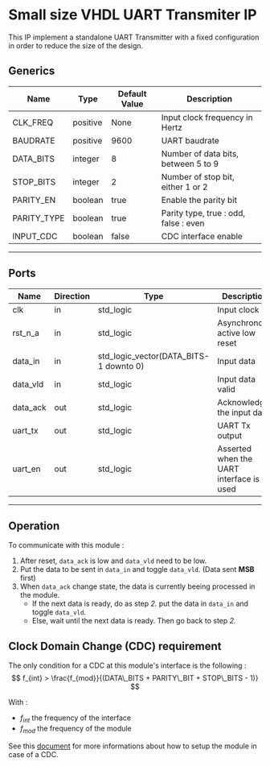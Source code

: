 # Small size VHDL UART Transmiter IP

This IP implement a standalone UART Transmitter with a fixed configuration in order to reduce the size of the design.

## Generics

| Name        | Type     | Default Value | Description                           |
| ----------- | -------- | ------------- | ------------------------------------- |
| CLK_FREQ    | positive | None          | Input clock frequency in Hertz        |
| BAUDRATE    | positive | 9600          | UART baudrate                         |
| DATA_BITS   | integer  | 8             | Number of data bits, between 5 to 9   |
| STOP_BITS   | integer  | 2             | Number of stop bit, either 1 or 2     |
| PARITY_EN   | boolean  | true          | Enable the parity bit                 |
| PARITY_TYPE | boolean  | true          | Parity type, true : odd, false : even |
| INPUT_CDC   | boolean  | false         | CDC interface enable                  |

---
## Ports

| Name     | Direction | Type                                   | Description                              |
| -------- | --------- | -------------------------------------- | ---------------------------------------- |
| clk      | in        | std_logic                              | Input clock                              |
| rst_n_a  | in        | std_logic                              | Asynchronous active low reset            |
| data_in  | in        | std_logic_vector(DATA_BITS-1 downto 0) | Input data                               |
| data_vld | in        | std_logic                              | Input data valid                         |
| data_ack | out       | std_logic                              | Acknowledge the input data               |
| uart_tx  | out       | std_logic                              | UART Tx output                           |
| uart_en  | out       | std_logic                              | Asserted when the UART interface is used |

---
## Operation

To communicate with this module : 
1. After reset, `data_ack` is low and `data_vld` need to be low.
2. Put the data to be sent in `data_in` and toggle `data_vld`. (Data sent **MSB** first)
3. When `data_ack` change state, the data is currently beeing processed in the module.
   * If the next data is ready, do as step *2.* put the data in `data_in` and toggle `data_vld`.
   * Else, wait until the next data is ready. Then go back to step *2.*

## Clock Domain Change (CDC) requirement

The only condition for a CDC at this module's interface is the following :
$$
    f_{int} > \frac{f_{mod}}{(DATA\_BITS + PARITY\_BIT + STOP\_BITS - 1)}
$$

With :
  * $f_{int}$ the frequency of the interface
  * $f_{mod}$ the frequency of the module

See this [document](CDC_setup.md) for more informations about how to setup the module in case of a CDC.
